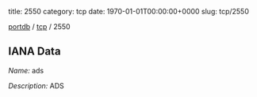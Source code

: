 title: 2550
category: tcp
date: 1970-01-01T00:00:00+0000
slug: tcp/2550

[portdb](/) / [tcp](/category/tcp.html) / 2550


## IANA Data

_Name:_ ads

_Description:_ ADS

